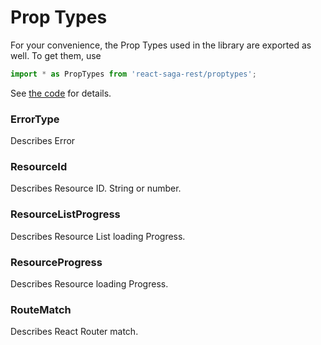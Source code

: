 # Prop Types

For your convenience, the Prop Types used in the library are exported as well. To get them, use

```javascript
import * as PropTypes from 'react-saga-rest/proptypes';
```

See [the code](./proptypes.js) for details.

### ErrorType

Describes Error

### ResourceId

Describes Resource ID. String or number.

### ResourceListProgress

Describes Resource List loading Progress.

### ResourceProgress

Describes Resource loading Progress.

### RouteMatch

Describes React Router match.
